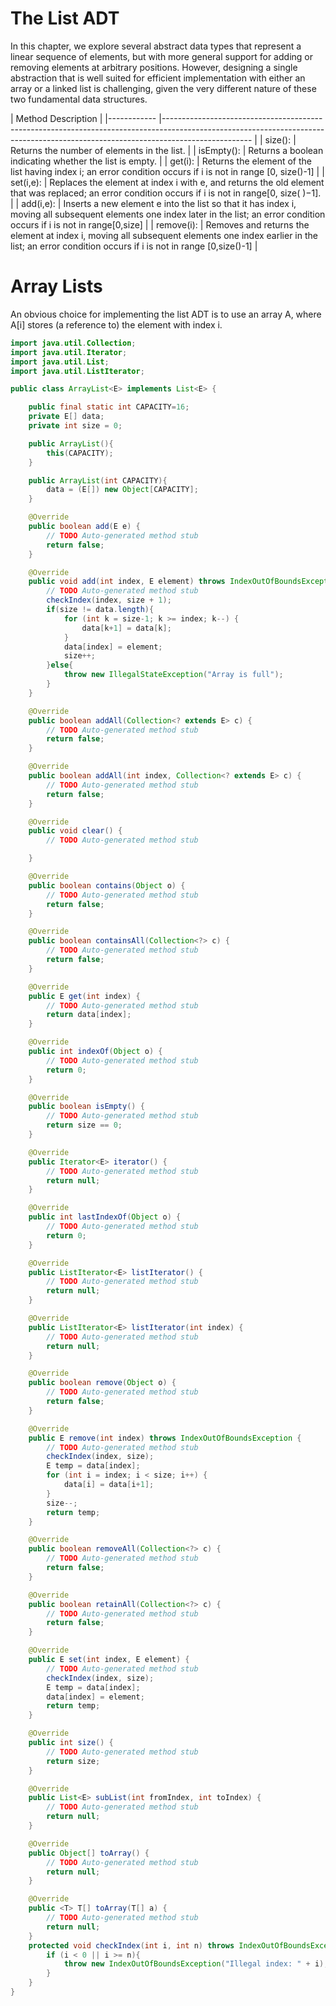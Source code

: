 # The List ADT
In this chapter, we explore several abstract data types that represent a linear sequence of elements, but with more general support for adding or removing elements at arbitrary positions. However, designing a single abstraction that is well suited for efficient implementation with either an array or a linked list is challenging, given the very different nature of these two fundamental data structures.  

| Method     	 Description                                                                                                                                                                      	|
|------------	|----------------------------------------------------------------------------------------------------------------------------------------------------------------------------------	|
| size():    	| Returns the number of elements in the list.                                                                                                                                      	|
| isEmpty(): 	| Returns a boolean indicating whether the list is empty.                                                                                                                          	|
| get(i):    	| Returns the element of the list having index i; an error condition occurs if i is not in range [0, size()-1]                                                                     	|
| set(i,e):  	| Replaces the element at index i with e, and returns the old element that was replaced; an error condition occurs if i is not in range[0, size( )−1].                             	|
| add(i,e):  	| Inserts a new element e into the list so that it has index i, moving all subsequent elements one index later in the list; an error condition occurs if i is not in range[0,size] 	|
| remove(i): 	| Removes and returns the element at index i, moving all subsequent elements one index earlier in the list; an error condition occurs if i is not in range [0,size()-1]            	|



# Array Lists

An obvious choice for implementing the list ADT is to use an array A, where A[i] stores (a reference to) the element with index i.
```JAVA
import java.util.Collection;
import java.util.Iterator;
import java.util.List;
import java.util.ListIterator;

public class ArrayList<E> implements List<E> {

	public final static int CAPACITY=16;
	private E[] data;
	private int size = 0;

	public ArrayList(){
		this(CAPACITY);
	}

	public ArrayList(int CAPACITY){
		data = (E[]) new Object[CAPACITY];
	}

	@Override
	public boolean add(E e) {
		// TODO Auto-generated method stub
		return false;
	}

	@Override
	public void add(int index, E element) throws IndexOutOfBoundsException, IllegalStateException {
		// TODO Auto-generated method stub
		checkIndex(index, size + 1);
		if(size != data.length){
			for (int k = size-1; k >= index; k--) {
				data[k+1] = data[k];
			}
			data[index] = element;
			size++;
		}else{
			throw new IllegalStateException("Array is full");
		}
	}

	@Override
	public boolean addAll(Collection<? extends E> c) {
		// TODO Auto-generated method stub
		return false;
	}

	@Override
	public boolean addAll(int index, Collection<? extends E> c) {
		// TODO Auto-generated method stub
		return false;
	}

	@Override
	public void clear() {
		// TODO Auto-generated method stub

	}

	@Override
	public boolean contains(Object o) {
		// TODO Auto-generated method stub
		return false;
	}

	@Override
	public boolean containsAll(Collection<?> c) {
		// TODO Auto-generated method stub
		return false;
	}

	@Override
	public E get(int index) {
		// TODO Auto-generated method stub
		return data[index];
	}

	@Override
	public int indexOf(Object o) {
		// TODO Auto-generated method stub
		return 0;
	}

	@Override
	public boolean isEmpty() {
		// TODO Auto-generated method stub
		return size == 0;
	}

	@Override
	public Iterator<E> iterator() {
		// TODO Auto-generated method stub
		return null;
	}

	@Override
	public int lastIndexOf(Object o) {
		// TODO Auto-generated method stub
		return 0;
	}

	@Override
	public ListIterator<E> listIterator() {
		// TODO Auto-generated method stub
		return null;
	}

	@Override
	public ListIterator<E> listIterator(int index) {
		// TODO Auto-generated method stub
		return null;
	}

	@Override
	public boolean remove(Object o) {
		// TODO Auto-generated method stub
		return false;
	}

	@Override
	public E remove(int index) throws IndexOutOfBoundsException {
		// TODO Auto-generated method stub
		checkIndex(index, size);
		E temp = data[index];
		for (int i = index; i < size; i++) {
			data[i] = data[i+1];
		}
		size--;
		return temp;
	}

	@Override
	public boolean removeAll(Collection<?> c) {
		// TODO Auto-generated method stub
		return false;
	}

	@Override
	public boolean retainAll(Collection<?> c) {
		// TODO Auto-generated method stub
		return false;
	}

	@Override
	public E set(int index, E element) {
		// TODO Auto-generated method stub
		checkIndex(index, size);
		E temp = data[index];
		data[index] = element;
		return temp;
	}

	@Override
	public int size() {
		// TODO Auto-generated method stub
		return size;
	}

	@Override
	public List<E> subList(int fromIndex, int toIndex) {
		// TODO Auto-generated method stub
		return null;
	}

	@Override
	public Object[] toArray() {
		// TODO Auto-generated method stub
		return null;
	}

	@Override
	public <T> T[] toArray(T[] a) {
		// TODO Auto-generated method stub
		return null;
	}
	protected void checkIndex(int i, int n) throws IndexOutOfBoundsException {
		if (i < 0 || i >= n){
			throw new IndexOutOfBoundsException("Illegal index: " + i);
		}
	}
}

```


